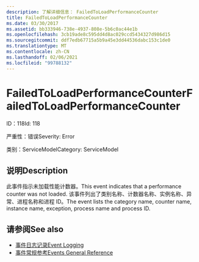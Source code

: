 ```yaml
---
description: 了解详细信息： FailedToLoadPerformanceCounter
title: FailedToLoadPerformanceCounter
ms.date: 03/30/2017
ms.assetid: bb333946-738e-4937-808e-5b6c0ac44e1b
ms.openlocfilehash: 3cb19ade8c595dd4d8ac029ccd5434327d986d15
ms.sourcegitcommit: ddf7edb67715a5b9a45e3dd44536dabc153c1de0
ms.translationtype: MT
ms.contentlocale: zh-CN
ms.lasthandoff: 02/06/2021
ms.locfileid: "99788132"
---
```

# <a name="failedtoloadperformancecounter"></a><span data-ttu-id="22150-103">FailedToLoadPerformanceCounter</span><span class="sxs-lookup"><span data-stu-id="22150-103">FailedToLoadPerformanceCounter</span></span>

<span data-ttu-id="22150-104">ID：118</span><span class="sxs-lookup"><span data-stu-id="22150-104">Id: 118</span></span>  
  
 <span data-ttu-id="22150-105">严重性：错误</span><span class="sxs-lookup"><span data-stu-id="22150-105">Severity: Error</span></span>  
  
 <span data-ttu-id="22150-106">类别：ServiceModel</span><span class="sxs-lookup"><span data-stu-id="22150-106">Category: ServiceModel</span></span>  
  
## <a name="description"></a><span data-ttu-id="22150-107">说明</span><span class="sxs-lookup"><span data-stu-id="22150-107">Description</span></span>  

 <span data-ttu-id="22150-108">此事件指示未加载性能计数器。</span><span class="sxs-lookup"><span data-stu-id="22150-108">This event indicates that a performance counter was not loaded.</span></span> <span data-ttu-id="22150-109">该事件列出了类别名称、计数器名称、实例名称、异常、进程名称和进程 ID。</span><span class="sxs-lookup"><span data-stu-id="22150-109">The event lists the category name, counter name, instance name, exception, process name and process ID.</span></span>  
  
## <a name="see-also"></a><span data-ttu-id="22150-110">请参阅</span><span class="sxs-lookup"><span data-stu-id="22150-110">See also</span></span>

- [<span data-ttu-id="22150-111">事件日志记录</span><span class="sxs-lookup"><span data-stu-id="22150-111">Event Logging</span></span>](index.md)
- [<span data-ttu-id="22150-112">事件常规参考</span><span class="sxs-lookup"><span data-stu-id="22150-112">Events General Reference</span></span>](events-general-reference.md)
